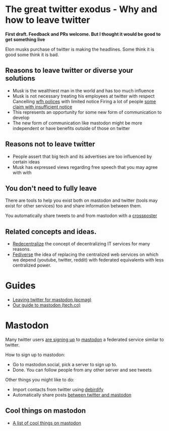 # The great twitter exodus - Why and how to leave twitter

**First draft. Feedback and PRs welcome. But I thought it would be good to get something live**

Elon musks purchase of twitter is making the headlines. Some think it is good some think it is bad.

## Reasons to leave twitter or diverse your solutions

* Musk is the wealthiest man in the world and has too much influence
* Musk is not necessary treating his employees at twitter with respect
Cancelling [wfh polices](https://www.bloomberg.com/news/articles/2022-11-10/musk-s-first-email-to-twitter-staff-ends-remote-work) with limited notice
Firing a lot of people [some claim with insufficient notice](https://www.latimes.com/entertainment-arts/story/2022-11-04/twitter-layoffs-employee-tweets-elon-musk) 
* This represents an opportunity for some new form of communication to develop
* The new form of communication like mastodon might be more independent or have benefits outside of those on twitter

## Reasons not to leave twitter

* People assert that big tech and its advertises are too influenced by certain ideas
* Musk has expressed views regarding free speech that you may agree with with

## You don't need to fully leave

There are tools to help you exist both on mastodon and twitter (tools may exist for other services) too and share information between them.

You automatically share tweets to and from mastodon  with  a [crossposter](crossposter.masto.donte.com.br)

## Related concepts and ideas.

* [Redecentralize](https://redecentralize.org/about/) the concept of decentralizing IT services for many reasons.
* [Fediverse](https://en.wikipedia.org/wiki/Fediverse) the idea of replacing the centralized web services on which we depend (youtube, twitter, reddit) with federated equivalents with less centralized power.

# Guides

* [Leaving twitter for mastodon (pcmag)](https://uk.pcmag.com/social-media/140040/how-to-leave-twitter-for-mastodon) 
* [Our guide to mastodon (tech.co)](https://tech.co/news/our-guide-to-mastodon)

# Mastodon

Many twitter users [are signing up](https://www.theguardian.com/technology/2022/nov/08/mastodon-what-is-it-how-do-i-join-use-find-best-server-list-change-elon-musk-twitter-leaving-social-network-alternative) to [mastodon](https://mastodon.social) a federated service similar to twitter. 

How to sign up to mastodon:

* Go to mastodon.social, pick a server to sign up to.
* Done. You can follow people from any other server and see tweets

Other things you might like to do:

* Import contacts from twitter using [debirdify](https://pruvisto.org/debirdify/)
* Automatically share posts [between twitter and mastodon](crossposter.masto.donte.com.br)


## Cool things on mastodon

* [A list of cool things on mastodon](https://github.com/tleb/awesome-mastodon)
